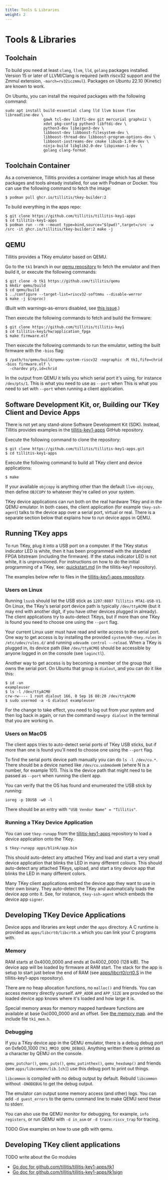 ```yaml
---
title: Tools & Libraries
weight: 2
---
```


# Tools & Libraries

## Toolchain

To build you need at least `clang`, `llvm`, `lld`, `golang` packages
installed. Version 15 or later of LLVM/Clang is required (with riscv32
support and the Zmmul extension, `-march=rv32iczmmul`). Packages on
Ubuntu 22.10 (Kinetic) are known to work.

On Ubuntu, you can install the required packages with the following
command:

```
sudo apt install build-essential clang lld llvm bison flex libreadline-dev \
                 gawk tcl-dev libffi-dev git mercurial graphviz \
                 xdot pkg-config python3 libftdi-dev \
                 python3-dev libeigen3-dev \
                 libboost-dev libboost-filesystem-dev \
                 libboost-thread-dev libboost-program-options-dev \
                 libboost-iostreams-dev cmake libusb-1.0-0-dev \
                 ninja-build libglib2.0-dev libpixman-1-dev \
                 golang clang-format
```

## Toolchain Container

As a convenience, Tillitis provides a container image which has all
these packages and tools already installed, for use with Podman or
Docker. You can use the following command to fetch the image:

```
$ podman pull ghcr.io/tillitis/tkey-builder:2
```

To build everything in the apps repo:

```
$ git clone https://github.com/tillitis/tillitis-key1-apps
$ cd tillitis-key1-apps
$ podman run --rm --mount type=bind,source="$(pwd)",target=/src -w /src -it ghcr.io/tillitis/tkey-builder:2 make -j
```

## QEMU

Tillitis provides a TKey emulator based on QEMU.

Go to the `tk1` branch in our [qemu
repository](https://github.com/tillitis/qemu) to fetch the emulator
and then build it, or execute the following commands:

```
$ git clone -b tk1 https://github.com/tillitis/qemu
$ mkdir qemu/build
$ cd qemu/build
$ ../configure --target-list=riscv32-softmmu --disable-werror
$ make -j $(nproc)
```

(Built with warnings-as-errors disabled, see [this
issue](https://github.com/tillitis/qemu/issues/3).)

Then execute the following commands to fetch and build the firmware:

```
$ git clone https://github.com/tillitis/tillitis-key1
$ cd tillitis-key1/hw/application_fpga
$ make firmware.elf
```

Then execute the following commands to run the emulator, setting the
built firmware with the `-bios` flag:

```
$ /path/to/qemu/build/qemu-system-riscv32 -nographic -M tk1,fifo=chrid -bios firmware.elf \
  -chardev pty,id=chrid
```

In the output from QEMU it tells you which serial port it's using, for
instance `/dev/pts/1`. This is what you need to use as `--port` when
This is what you need to set with `--port` when running a client
application.

## Software Development Kit, or, Building our TKey Client and Device Apps

There is not yet any stand-alone Software Development Kit (SDK).
Instead, Tillitis provides examples in the
[tillitis-key1-apps](https://github.com/tillitis/tillitis-key1-apps)
GitHub repository.

Execute the following command to clone the repository:

```
$ git clone https://github.com/tillitis/tillitis-key1-apps.git
$ cd tillitis-key1-apps
```

Execute the following command to build all TKey client and device
applications:

```
$ make
```

If your available `objcopy` is anything other than the default
`llvm-objcopy`, then define `OBJCOPY` to whatever they're called on
your system.

TKey device applications can run both on the real hardware TKey and in
the QEMU emulator. In both cases, the client application (for example
`tkey-ssh-agent`) talks to the device app over a serial port, virtual
or real. There is a separate section below that explains how to run
device apps in QEMU.

## Running TKey apps

To run TKey, plug it into a USB port on a computer. If the TKey status
indicator LED is white, then it has been programmed with the standard
FPGA bitstream (including the firmware). If the status indicator LED
is not white, it is unprovisioned. For instructions on how to do the
initial programming of a TKey, see:
[quickstart.md](https://github.com/tillitis/tillitis-key1/blob/main/doc/quickstart.md)
(in the tillitis-key1 repository).

The examples below refer to files in the
[tillitis-key1-apps repository](https://github.com/tillitis/tillitis-key1-apps).

### Users on Linux

Running `lsusb` should list the USB stick as `1207:8887 Tillitis
MTA1-USB-V1`. On Linux, the TKey's serial port device path is
typically `/dev/ttyACM0` (but it may end with another digit, if you
have other devices plugged in already). The client applications try to
auto-detect TKeys, but if more than one TKey is found you need to
choose one using the `--port` flag.

Your current Linux user must have read and write access to the serial
port. One way to get access is by installing the provided
`system/60-tkey.rules` in `/etc/udev/rules.d/` and running `udevadm
control --reload`. When a TKey is plugged in, its device path (like
`/dev/ttyACM0`) should be accessible by anyone logged in on the
console (see `loginctl`).

Another way to get access is by becoming a member of the group that
owns the serial port. On Ubuntu that group is `dialout`, and you can
do it like this:

```
$ id -un
exampleuser
$ ls -l /dev/ttyACM0
crw-rw---- 1 root dialout 166, 0 Sep 16 08:20 /dev/ttyACM0
$ sudo usermod -a -G dialout exampleuser
```

For the change to take effect, you need to log out from your system
and then log back in again, or run the command `newgrp dialout` in the
terminal that you are working in.

### Users on MacOS

The client apps tries to auto-detect serial ports of TKey USB sticks,
but if more than one is found you'll need to choose one using the
`--port` flag.

To find the serial ports device path manually you can do `ls -l
/dev/cu.*`. There should be a device named like `/dev/cu.usbmodemN`
(where N is a number, for example 101). This is the device path that
might need to be passed as `--port` when running the client app.

You can verify that the OS has found and enumerated the USB stick by
running:

```
ioreg -p IOUSB -w0 -l
```

There should be an entry with `"USB Vendor Name" = "Tillitis"`.

### Running a TKey Device Application

You can use `tkey-runapp` from the
[tillitis-key1-apps](https://github.com/tillitis/tillitis-key1-apps)
repository to load a device application onto the TKey.

```
$ tkey-runapp apps/blink/app.bin
```

This should auto-detect any attached TKey and load and start a very
small device application that blinks the LED in many different
colours. This should auto-detect any attached TKeys, upload, and start
a tiny device app that blinks the LED in many different colors.

Many TKey client applications embed the device app they want to use in
their own binary. They auto-detect the TKey and automatically loads
the device app onto it. See, for instance, `tkey-ssh-agent` which
embeds the device app `signer`.

## Developing TKey Device Applications

Device apps and libraries are kept under the `apps` directory. A C
runtime is provided as `apps/libcrt0/libcrt0.a` which you can link
your C programs with.

### Memory

RAM starts at 0x4000\_0000 and ends at 0x4002\_0000 (128 kiB). The
device app will be loaded by firmware at RAM start. The stack for the
app is setup to start just below the end of RAM (see
[apps/libcrt0/crt0.S](https://github.com/tillitis/tillitis-key1-apps/blob/main/apps/libcrt0/crt0.S)
in the tillitis-key1-apps repository).

There are no heap allocation functions, no `malloc()` and friends. You
can access memory directly yourself. `APP_ADDR` and `APP_SIZE` are
provided so the loaded device app knows where it's loaded and how
large it is.

Special memory areas for memory mapped hardware functions are
available at base 0xc000\_0000 and an offset. See [the memory
map](../memory/). and the include file `tk1_mem.h`.

### Debugging

If you a TKey device app in the QEMU emulator, there is a debug debug
port on 0xfe00\_1000 (`TK1_MMIO_QEMU_DEBUG`). Anything written there
is printed as a character by QEMU on the console.

`qemu_putchar()`, `qemu_puts()`, `qemu_putinthex()`, `qemu_hexdump()`
and friends (see `apps/libcommon/lib.[ch]`) use this debug port to
print out things.

`libcommon` is compiled with no debug output by default. Rebuild
`libcommon` without `-DNODEBUG` to get the debug output.

The emulator can output some memory access (and other) logs. You can
add `-d guest_errors` to the qemu command line to make QEMU send these
to stderr.

You can also use the QEMU monitor for debugging, for example, `info
registers`, or run QEMU with `-d in_asm` or `-d trace:riscv_trap` for
tracing.

TODO Give examples on how to use gdb with qemu.

## Developing TKey client applications

TODO write about the Go modules

- [Go doc for github.com/tillitis/tillitis-key1-apps/tk1](https://pkg.go.dev/github.com/tillitis/tillitis-key1-apps/tk1)
- [Go doc for
github.com/tillitis/tillitis-key1-apps/tk1sign](https://pkg.go.dev/github.com/tillitis/tillitis-key1-apps/tk1sign)
